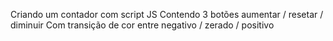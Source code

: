 Criando um contador com script JS
Contendo 3 botões aumentar / resetar / diminuir 
Com transição de cor entre negativo / zerado / positivo
